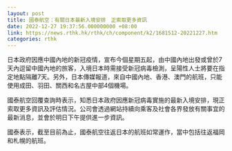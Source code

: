 ```yaml
---
layout: post
title: 國泰航空：有關日本最新入境安排　正索取更多資訊
date: 2022-12-27 19:37:56.000000000 +08:00
link: https://news.rthk.hk/rthk/ch/component/k2/1681512-20221227.htm
categories: rthk
---
```


日本政府因應中國內地的新冠疫情，宣布今個星期五起，由中國內地出發或曾於7天內逗留中國內地的旅客，入境日本時需接受新冠病毒檢測，呈陽性人士將要在指定地點隔離7天。另外，日本傳媒報道，來自中國內地、香港、澳門的航班，只能使用成田、羽田、關西和名古屋中部4個機場。

國泰航空回覆查詢時表示，知悉日本政府因應新冠病毒實施的最新入境安排，現正索取更多資訊及評估情況。公司會透過網站持續向乘客及社會各界發放有關事宜的最新消息，並會於明日下午提供進一步資訊。

國泰表示，截至目前為止，國泰航空往返日本的航班如常運作，當中包括往返福岡和札幌的航班。
